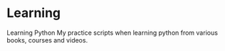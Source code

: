 # Learning
Learning Python
My practice scripts when learning python from various books, courses and videos.
